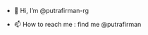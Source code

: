 - 👋 Hi, I’m @putrafirman-rg
<!--- - 👀 I’m interested in ...
- 🌱 I’m currently learning ...
- 💞️ I’m looking to collaborate on ...
--->
- 📫 How to reach me : find me @putrafirman

<!---
putrafirman-rg/putrafirman-rg is a ✨ special ✨ repository because its `README.md` (this file) appears on your GitHub profile.
You can click the Preview link to take a look at your changes.
--->
